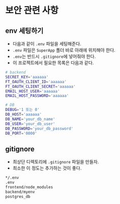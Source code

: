 # 보안 관련 사항
## env 세팅하기
* 다음과 같이 `.env` 파일을 세팅해준다.
* `.env` 파일은 `SuperApp` 폴더 바로 아래에 위치해야 한다.
* `.env`는 반드시 `.gitignore`에 넣어줘야 한다.
* 이 프로젝트에서 필요한 목록은 다음과 같다.

```bash
# backend
SECRET_KEY='aaaaaa'
FT_OAUTH_CLIENT_ID='aaaaaa'
FT_OAUTH_CLIENT_SECRET='aaaaaa'
EMAIL_HOST_USER='aaaaaa'
EMAIL_HOST_PASSWORD='aaaaaa'

# DB
DEBUG='1 또는 0'
DB_HOST='aaaaaa'
DB_NAME='your_db_name'
DB_USER='your_db_user'
DB_PASSWORD='your_db_password'
DB_PORT='0000'
```

## gitignore
* 최상단 디렉토리에 `.gitignore` 파일을 만들자.
* 최소한 이 정도는 추가하는 것이 좋다.
```Bash
*/.env
.env
frontend/node_modules
backend/myenv
postgres_db
```
